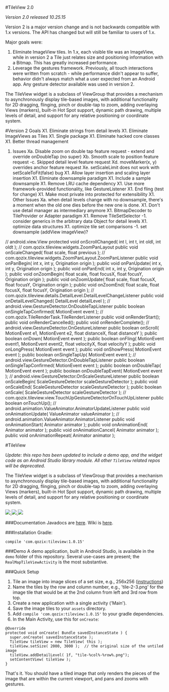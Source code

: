 #TileView 2.0

*Version 2.0 released 10.25.15*

Version 2 is a major version change and is not backwards compatible with 1.x versions.  The API has
changed but will still be familiar to users of 1.x.

Major goals were:
1.  Eliminate ImageView tiles.  In 1.x, each visible tile was an ImageView, while in version 2 a
Tile just relates size and positioning information with a Bitmap.
This has greatly increased performance.
2.  Leverage the gestures framework.  Previously, all touch interactions were written from scratch -
 while performance didn't appear to suffer, behavior didn't always match what a user expected from
 an Android app.  Any gesture detector available was used in version 2.
 

The TileView widget is a subclass of ViewGroup that provides a mechanism to asynchronously display tile-based images,
with additional functionality for 2D dragging, flinging, pinch or double-tap to zoom, adding overlaying Views (markers),
built-in Hot Spot support, dynamic path drawing, multiple levels of detail, and support for any relative positioning or
coordinate system.

#Version 2 Goals
X1.  Eliminate strings from detail levels
X1.  Eliminate ImageViews as Tiles
X1.  Single package
X1.  Eliminate hacked core classes
X1.  Better thread management
1.  Issues
    Xa. Disable zoom on double tap feature request - extend and override onDoubleTap (no super)
    Xb. Smooth scale to position feature request
    -c. Skipped detail level feature request
    Xd. moveMarker(x, y) overrides anchor feature request
    Xe. setScaleLimit does not work with setScaleToFit(false) bug
X1.  Allow layer insertion and scaling layer insertion
X1.  Eliminate downsample paradigm
X1.  Include a sample downsample
X1.  Remove LRU cache dependency
X1.  Use more framework-provided functionality, like GestureListener
X1.  End fling (test for change)
X1.  Make most private into protected for extensibility
X1.  Other Issues
    Xa.  when detail levels change with no downsample, there's a moment when the old one dies before the new one is done.
X1.  Don't use detail manager as intermediary anymore
X1.  BitmapDecoder to TileProvider or Adapter paradigm
X1.  Remove TileSetSelector
-1.  consider generics in the arbitrary data Object for detail levels
X1.  optimize data structures
X1.  optimize tile set comparisons
-1.  set downsample (addView imageView)?













  // android.view.View
  protected void onScrollChanged( int l, int t, int oldl, int oldt );
  // com.qozix.tileview.widgets.ZoomPanLayout
  public void onScaleChanged( float scale, float previous );
  // com.qozix.tileview.widgets.ZoomPanLayout.ZoomPanListener
  public void onPanBegin( int x, int y, Origination origin );
  public void onPanUpdate( int x, int y, Origination origin );
  public void onPanEnd( int x, int y, Origination origin );
  public void onZoomBegin( float scale, float focusX, float focusY, Origination origin );
  public void onZoomUpdate( float scale, float focusX, float focusY, Origination origin );
  public void onZoomEnd( float scale, float focusX, float focusY, Origination origin );
  // com.qozix.tileview.details.DetailLevel.DetailLevelChangeListener
  public void onDetailLevelChanged( DetailLevel detailLevel );
  // android.view.GestureDetector.OnDoubleTapListener
  public boolean onSingleTapConfirmed( MotionEvent event );
  // com.qozix.TileRenderTask.TileRenderListener
  public void onRenderStart();
  public void onRenderCancelled();
  public void onRenderComplete();
  // android.view.GestureDetector.OnGestureListener
  public boolean onScroll( MotionEvent e1, MotionEvent e2, float distanceX, float distanceY );
  public boolean onDown( MotionEvent event );
  public boolean onFling( MotionEvent event1, MotionEvent event2, float velocityX, float velocityY );
  public void onLongPress( MotionEvent event );
  public void onShowPress( MotionEvent event );
  public boolean onSingleTapUp( MotionEvent event );
  // android.view.GestureDetector.OnDoubleTapListener
  public boolean onSingleTapConfirmed( MotionEvent event );
  public boolean onDoubleTap( MotionEvent event );
  public boolean onDoubleTapEvent( MotionEvent event );
  // android.view.GestureDetector.OnScaleGestureListener
  public boolean onScaleBegin( ScaleGestureDetector scaleGestureDetector );
  public void onScaleEnd( ScaleGestureDetector scaleGestureDetector );
  public boolean onScale( ScaleGestureDetector scaleGestureDetector );
  // com.qozix.tileview.view.TouchUpGestureDetectorOnTouchUpListener
  public boolean onTouchUp();
  // android.animation.ValueAnimator.AnimatorUpdateListener
  public void onAnimationUpdate( ValueAnimator valueAnimator );
  // android.animation.ValueAnimator.AnimatorListener
  public void onAnimationStart( Animator animator );
  public void onAnimationEnd( Animator animator );
  public void onAnimationCancel( Animator animator );
  public void onAnimationRepeat( Animator animator );

#TileView

*Update: this repo has been updated to include a demo app,
and the widget code as an Android Studio library module.
All other `TileView` related repos will be deprecated.*

The TileView widget is a subclass of ViewGroup that provides a mechanism to asynchronously display tile-based images,
with additional functionality for 2D dragging, flinging, pinch or double-tap to zoom, adding overlaying Views (markers),
built-in Hot Spot support, dynamic path drawing, multiple levels of detail, and support for any relative positioning or
coordinate system.

<a target="_blank" href="http://www.youtube.com/watch?v=N9fzrZDqAZY">
  <img src="http://img.youtube.com/vi/N9fzrZDqAZY/1.jpg" />
</a><a target="_blank" href="http://www.youtube.com/watch?v=N9fzrZDqAZY">
  <img src="http://img.youtube.com/vi/N9fzrZDqAZY/2.jpg" />
</a><a target="_blank" href="http://www.youtube.com/watch?v=N9fzrZDqAZY">
  <img src="http://img.youtube.com/vi/N9fzrZDqAZY/3.jpg" />
</a>

###Documentation
Javadocs are [here](http://moagrius.github.io/TileView/index.html?com/qozix/tileview/TileView.html).
Wiki is [here](https://github.com/moagrius/TileView/wiki).

###Installation
Gradle:
```
compile 'com.qozix:tileview:1.0.15'
```

###Demo
A demo application, built in Android Studio, is available in the `demo` folder of this repository.
Several use-cases are present; the `RealMapTileViewActivity` is the most substantive.

###Quick Setup
1. Tile an image into image slices of a set size, e.g., 256x256 (<a href="https://github.com/moagrius/TileView/wiki/Creating-Tiles" target="_blank">instructions</a>)
1. Name the tiles by the row and column number, e.g., 'tile-2-3.png' for the image tile that would be
at the 2nd column from left and 3rd row from top.
1. Create a new application with a single activity ('Main').
1. Save the image tiles to your `assets` directory.
1. Add `compile 'com.qozix:tileview:1.0.15'` to your gradle dependencies.
1. In the Main Activity, use this for `onCreate`:
```
@Override
protected void onCreate( Bundle savedInstanceState ) {
  super.onCreate( savedInstanceState );
  TileView tileView = new TileView( this );
  tileView.setSize( 2000, 3000 );  // the original size of the untiled image
  tileView.addDetailLevel( 1f, "tile-%col%-%row%.png");
  setContentView( tileView );
}
```
That's it.  You should have a tiled image that only renders the pieces of the image that are
within the current viewport, and pans and zooms with gestures.